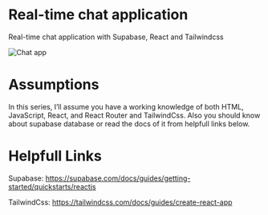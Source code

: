# Real-time chat application
Real-time chat application with Supabase, React and Tailwindcss

![Chat app](https://github.com/yasibena/chat-app/assets/118657398/fa4aa480-2bc8-47c4-b056-f94ba63a4f65)


# Assumptions
In this series, I’ll assume you have a working knowledge of both HTML, JavaScript, React, and React Router and TailwindCss.
Also you should know about supabase database or read the docs of it from helpfull links below.

# Helpfull Links
Supabase: https://supabase.com/docs/guides/getting-started/quickstarts/reactjs

TailwindCss: https://tailwindcss.com/docs/guides/create-react-app
